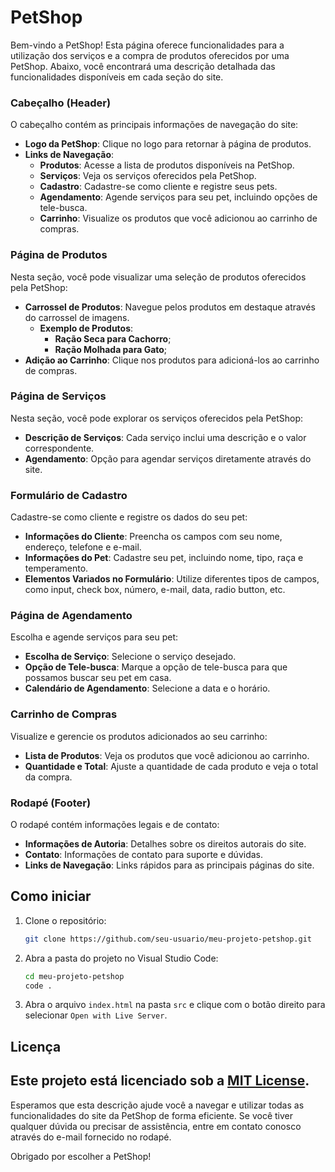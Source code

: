 # PetShop

Bem-vindo a PetShop! Esta página oferece funcionalidades para a utilização dos serviços e a compra de produtos oferecidos por uma PetShop. Abaixo, você encontrará uma descrição detalhada das funcionalidades disponíveis em cada seção do site.

### Cabeçalho (Header)
O cabeçalho contém as principais informações de navegação do site:

- **Logo da PetShop**: Clique no logo para retornar à página de produtos.
- **Links de Navegação**:
  - **Produtos**: Acesse a lista de produtos disponíveis na PetShop.
  - **Serviços**: Veja os serviços oferecidos pela PetShop.
  - **Cadastro**: Cadastre-se como cliente e registre seus pets.
  - **Agendamento**: Agende serviços para seu pet, incluindo opções de tele-busca.
  - **Carrinho**: Visualize os produtos que você adicionou ao carrinho de compras.

### Página de Produtos
Nesta seção, você pode visualizar uma seleção de produtos oferecidos pela PetShop:

- **Carrossel de Produtos**: Navegue pelos produtos em destaque através do carrossel de imagens.
  - **Exemplo de Produtos**:
    - **Ração Seca para Cachorro**;
    - **Ração Molhada para Gato**;
- **Adição ao Carrinho**: Clique nos produtos para adicioná-los ao carrinho de compras.

### Página de Serviços
Nesta seção, você pode explorar os serviços oferecidos pela PetShop:

- **Descrição de Serviços**: Cada serviço inclui uma descrição e o valor correspondente.
- **Agendamento**: Opção para agendar serviços diretamente através do site.

### Formulário de Cadastro
Cadastre-se como cliente e registre os dados do seu pet:

- **Informações do Cliente**: Preencha os campos com seu nome, endereço, telefone e e-mail.
- **Informações do Pet**: Cadastre seu pet, incluindo nome, tipo, raça e temperamento.
- **Elementos Variados no Formulário**: Utilize diferentes tipos de campos, como input, check box, número, e-mail, data, radio button, etc.

### Página de Agendamento
Escolha e agende serviços para seu pet:

- **Escolha de Serviço**: Selecione o serviço desejado.
- **Opção de Tele-busca**: Marque a opção de tele-busca para que possamos buscar seu pet em casa.
- **Calendário de Agendamento**: Selecione a data e o horário.

### Carrinho de Compras
Visualize e gerencie os produtos adicionados ao seu carrinho:

- **Lista de Produtos**: Veja os produtos que você adicionou ao carrinho.
- **Quantidade e Total**: Ajuste a quantidade de cada produto e veja o total da compra.

### Rodapé (Footer)
O rodapé contém informações legais e de contato:

- **Informações de Autoria**: Detalhes sobre os direitos autorais do site.
- **Contato**: Informações de contato para suporte e dúvidas.
- **Links de Navegação**: Links rápidos para as principais páginas do site.


## Como iniciar

1. Clone o repositório:
   ```bash
   git clone https://github.com/seu-usuario/meu-projeto-petshop.git
   ```
2. Abra a pasta do projeto no Visual Studio Code:
   ```bash
   cd meu-projeto-petshop
   code .
   ```
3. Abra o arquivo `index.html` na pasta `src` e clique com o botão direito para selecionar `Open with Live Server`.

## Licença

Este projeto está licenciado sob a [MIT License](LICENSE).
---

Esperamos que esta descrição ajude você a navegar e utilizar todas as funcionalidades do site da PetShop de forma eficiente. Se você tiver qualquer dúvida ou precisar de assistência, entre em contato conosco através do e-mail fornecido no rodapé.

Obrigado por escolher a PetShop!
